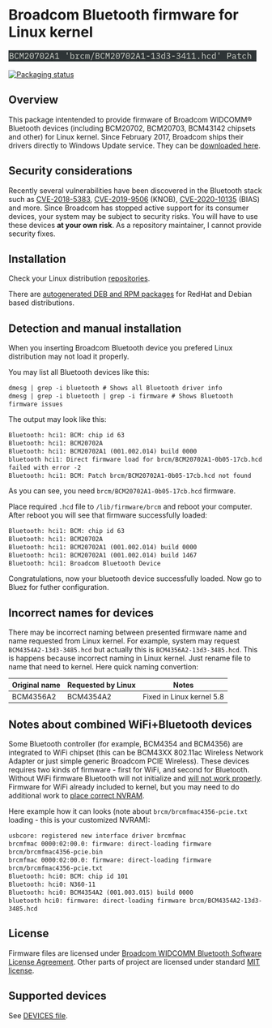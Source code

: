 # Broadcom Bluetooth firmware for Linux kernel

![screenshot](./BCMPatch.png)

[![Packaging status](https://repology.org/badge/tiny-repos/broadcom-bt-firmware.svg)](https://repology.org/project/broadcom-bt-firmware/versions)

## Overview
This package intentended to provide firmware of Broadcom WIDCOMM® Bluetooth
devices (including BCM20702, BCM20703, BCM43142 chipsets and other) for Linux
kernel. Since February 2017, Broadcom ships their drivers directly to Windows
Update service. They can be [downloaded here](http://www.catalog.update.microsoft.com/Search.aspx?q=Broadcom+bluetooth).

## Security considerations

Recently several vulnerabilities have been discovered in the Bluetooth stack such as [CVE-2018-5383](https://www.kb.cert.org/vuls/id/304725/), [CVE-2019-9506](https://www.kb.cert.org/vuls/id/918987/) (KNOB), [CVE-2020-10135](https://www.kb.cert.org/vuls/id/647177/) (BIAS) and more. Since Broadcom has stopped active support for its consumer devices, your system may be subject to security risks. You will have to use these devices **at your own risk**. As a repository maintainer, I cannot provide security fixes.

## Installation

Check your Linux distribution [repositories](https://repology.org/project/broadcom-bt-firmware/versions).

There are [autogenerated DEB and RPM packages](https://github.com/winterheart/broadcom-bt-firmware/releases) for RedHat and Debian based distributions.

## Detection and manual installation

When you inserting Broadcom Bluetooth device you prefered Linux distribution
may not load it properly. 

You may list all Bluetooth devices like this:

```
dmesg | grep -i bluetooth # Shows all Bluetooth driver info
dmesg | grep -i bluetooth | grep -i firmware # Shows Bluetooth firmware issues
```

The output may look like this:

```
Bluetooth: hci1: BCM: chip id 63
Bluetooth: hci1: BCM20702A
Bluetooth: hci1: BCM20702A1 (001.002.014) build 0000
bluetooth hci1: Direct firmware load for brcm/BCM20702A1-0b05-17cb.hcd failed with error -2
Bluetooth: hci1: BCM: Patch brcm/BCM20702A1-0b05-17cb.hcd not found
```

As you can see, you need `brcm/BCM20702A1-0b05-17cb.hcd` firmware.

Place required `.hcd` file to `/lib/firmware/brcm` and reboot your computer. After reboot
you will see that firmware successfully loaded:

```
Bluetooth: hci1: BCM: chip id 63
Bluetooth: hci1: BCM20702A
Bluetooth: hci1: BCM20702A1 (001.002.014) build 0000
Bluetooth: hci1: BCM20702A1 (001.002.014) build 1467
Bluetooth: hci1: Broadcom Bluetooth Device
```

Congratulations, now your bluetooth device successfully loaded. Now go to Bluez
for futher configuration.

## Incorrect names for devices

There may be incorrect naming between presented firmware name and name
requested from Linux kernel. For example, system may request `BCM4354A2-13d3-3485.hcd`
but actually this is `BCM4356A2-13d3-3485.hcd`. This is happens because
incorrect naming in Linux kernel. Just rename file to name that need to
kernel. Here quick naming convertion:

| Original name | Requested by Linux | Notes                     |
|---------------|--------------------|---------------------------|
| BCM4356A2     | BCM4354A2          | Fixed in Linux kernel 5.8 |

## Notes about combined WiFi+Bluetooth devices

Some Bluetooth controller (for example, BCM4354 and BCM4356) are integrated to
WiFi chipset (this can be BCM43XX 802.11ac Wireless Network Adapter or just
simple generic Broadcom PCIE Wireless). These devices requires two kinds of
firmware - first for WiFi, and second for Bluetooth. Without WiFi firmware
Bluetooth will not initialize and [will not work properly](https://github.com/winterheart/broadcom-bt-firmware/issues/3#issuecomment-318512097).
Firmware for WiFi already included to kernel, but you may need to do additional
work to [place correct NVRAM](https://wireless.wiki.kernel.org/en/users/drivers/brcm80211#broadcom_brcmfmac_driver).

Here example how it can looks (note about `brcm/brcmfmac4356-pcie.txt` 
loading - this is your customized NVRAM):

```
usbcore: registered new interface driver brcmfmac
brcmfmac 0000:02:00.0: firmware: direct-loading firmware brcm/brcmfmac4356-pcie.bin
brcmfmac 0000:02:00.0: firmware: direct-loading firmware brcm/brcmfmac4356-pcie.txt
Bluetooth: hci0: BCM: chip id 101
Bluetooth: hci0: N360-11
Bluetooth: hci0: BCM4354A2 (001.003.015) build 0000
bluetooth hci0: firmware: direct-loading firmware brcm/BCM4354A2-13d3-3485.hcd
```

## License

Firmware files are licensed under [Broadcom WIDCOMM Bluetooth Software License Agreement](LICENSE.broadcom_bcm20702).
Other parts of project are licensed under standard [MIT license](LICENSE.MIT.txt).

## Supported devices

See [DEVICES file](DEVICES.md).

